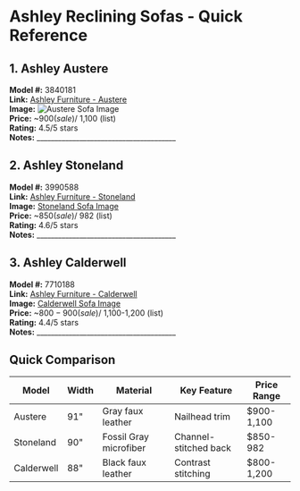 # Ashley Reclining Sofas - Quick Reference

## 1. Ashley Austere
**Model #:** 3840181  
**Link:** [Ashley Furniture - Austere](https://www.ashleyfurniture.com/p/austere_reclining_sofa/3840181.html)  
**Image:** ![Austere Sofa Image](blob:https://chatgpt.com/365db429-fef9-4484-811a-a01eaa25a5a8)  
**Price:** ~$900 (sale) / ~$1,100 (list)  
**Rating:** 4.5/5 stars  
**Notes:** _______________________________________

## 2. Ashley Stoneland
**Model #:** 3990588  
**Link:** [Ashley Furniture - Stoneland](https://www.ashleyfurniture.com/p/stoneland_reclining_sofa/3990588.html)  
**Image:** [Stoneland Sofa Image](https://www.furnituremallga.com/signature-design-by-ashley-stoneland-reclining/3990588-523/iteminformation.aspx)  
**Price:** ~$850 (sale) / ~$982 (list)  
**Rating:** 4.6/5 stars  
**Notes:** _______________________________________

## 3. Ashley Calderwell
**Model #:** 7710188  
**Link:** [Ashley Furniture - Calderwell](https://www.ashleyfurniture.com/p/calderwell_manual_reclining_sofa/7710188.html)  
**Image:** [Calderwell Sofa Image](https://www.kimbrells.com/calderwell-black-reclining-sofa)  
**Price:** ~$800-900 (sale) / ~$1,100-1,200 (list)  
**Rating:** 4.4/5 stars  
**Notes:** _______________________________________

## Quick Comparison
| Model | Width | Material | Key Feature | Price Range |
|-------|-------|----------|-------------|-------------|
| Austere | 91" | Gray faux leather | Nailhead trim | $900-1,100 |
| Stoneland | 90" | Fossil Gray microfiber | Channel-stitched back | $850-982 |
| Calderwell | 88" | Black faux leather | Contrast stitching | $800-1,200 |
